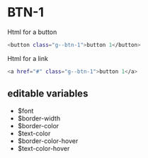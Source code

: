 # BTN-1

Html for a button

```sh
<button class="g--btn-1">button 1</button>
```

Html for a link

```sh
<a href="#" class="g--btn-1">button 1</a>
```

## editable variables
- $font
- $border-width
- $border-color
- $text-color
- $border-color-hover
- $text-color-hover